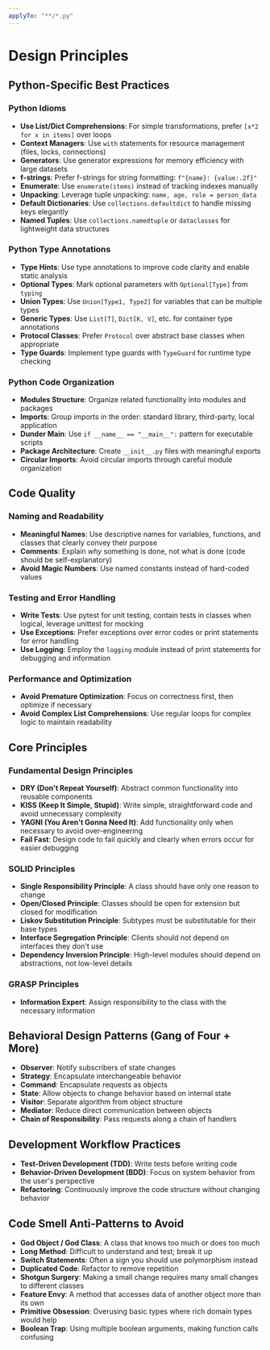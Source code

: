 ```yaml
---
applyTo: "**/*.py"
---
```

# Design Principles

## Python-Specific Best Practices

### Python Idioms
- **Use List/Dict Comprehensions**: For simple transformations, prefer `[x*2 for x in items]` over loops
- **Context Managers**: Use `with` statements for resource management (files, locks, connections)
- **Generators**: Use generator expressions for memory efficiency with large datasets
- **f-strings**: Prefer f-strings for string formatting: `f"{name}: {value:.2f}"`
- **Enumerate**: Use `enumerate(items)` instead of tracking indexes manually
- **Unpacking**: Leverage tuple unpacking: `name, age, role = person_data`
- **Default Dictionaries**: Use `collections.defaultdict` to handle missing keys elegantly
- **Named Tuples**: Use `collections.namedtuple` or `dataclasses` for lightweight data structures

### Python Type Annotations
- **Type Hints**: Use type annotations to improve code clarity and enable static analysis
- **Optional Types**: Mark optional parameters with `Optional[Type]` from `typing`
- **Union Types**: Use `Union[Type1, Type2]` for variables that can be multiple types
- **Generic Types**: Use `List[T]`, `Dict[K, V]`, etc. for container type annotations
- **Protocol Classes**: Prefer `Protocol` over abstract base classes when appropriate
- **Type Guards**: Implement type guards with `TypeGuard` for runtime type checking

### Python Code Organization
- **Modules Structure**: Organize related functionality into modules and packages
- **Imports**: Group imports in the order: standard library, third-party, local application
- **Dunder Main**: Use `if __name__ == "__main__":` pattern for executable scripts
- **Package Architecture**: Create `__init__.py` files with meaningful exports
- **Circular Imports**: Avoid circular imports through careful module organization

## Code Quality

### Naming and Readability
- **Meaningful Names**: Use descriptive names for variables, functions, and classes that clearly convey their purpose
- **Comments**: Explain *why* something is done, not what is done (code should be self-explanatory)
- **Avoid Magic Numbers**: Use named constants instead of hard-coded values

### Testing and Error Handling
- **Write Tests**: Use pytest for unit testing, contain tests in classes when logical, leverage unittest for mocking
- **Use Exceptions**: Prefer exceptions over error codes or print statements for error handling
- **Use Logging**: Employ the `logging` module instead of print statements for debugging and information

### Performance and Optimization
- **Avoid Premature Optimization**: Focus on correctness first, then optimize if necessary
- **Avoid Complex List Comprehensions**: Use regular loops for complex logic to maintain readability

## Core Principles

### Fundamental Design Principles
- **DRY (Don't Repeat Yourself)**: Abstract common functionality into reusable components
- **KISS (Keep It Simple, Stupid)**: Write simple, straightforward code and avoid unnecessary complexity
- **YAGNI (You Aren't Gonna Need It)**: Add functionality only when necessary to avoid over-engineering
- **Fail Fast**: Design code to fail quickly and clearly when errors occur for easier debugging

### SOLID Principles
- **Single Responsibility Principle**: A class should have only one reason to change
- **Open/Closed Principle**: Classes should be open for extension but closed for modification
- **Liskov Substitution Principle**: Subtypes must be substitutable for their base types
- **Interface Segregation Principle**: Clients should not depend on interfaces they don't use
- **Dependency Inversion Principle**: High-level modules should depend on abstractions, not low-level details

### GRASP Principles
- **Information Expert**: Assign responsibility to the class with the necessary information
## Behavioral Design Patterns (Gang of Four + More)
- **Observer**: Notify subscribers of state changes
- **Strategy**: Encapsulate interchangeable behavior
- **Command**: Encapsulate requests as objects
- **State**: Allow objects to change behavior based on internal state
- **Visitor**: Separate algorithm from object structure
- **Mediator**: Reduce direct communication between objects
- **Chain of Responsibility**: Pass requests along a chain of handlers

## Development Workflow Practices
- **Test-Driven Development (TDD)**: Write tests before writing code
- **Behavior-Driven Development (BDD)**: Focus on system behavior from the user's perspective
- **Refactoring**: Continuously improve the code structure without changing behavior

## Code Smell Anti-Patterns to Avoid
- **God Object / God Class**: A class that knows too much or does too much
- **Long Method**: Difficult to understand and test; break it up
- **Switch Statements**: Often a sign you should use polymorphism instead
- **Duplicated Code**: Refactor to remove repetition
- **Shotgun Surgery**: Making a small change requires many small changes to different classes
- **Feature Envy**: A method that accesses data of another object more than its own
- **Primitive Obsession**: Overusing basic types where rich domain types would help
- **Boolean Trap**: Using multiple boolean arguments, making function calls confusing
